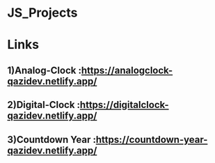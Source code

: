 # JS_Projects


# Links
## 1)Analog-Clock :https://analogclock-qazidev.netlify.app/
## 2)Digital-Clock :https://digitalclock-qazidev.netlify.app/
## 3)Countdown Year :https://countdown-year-qazidev.netlify.app/

